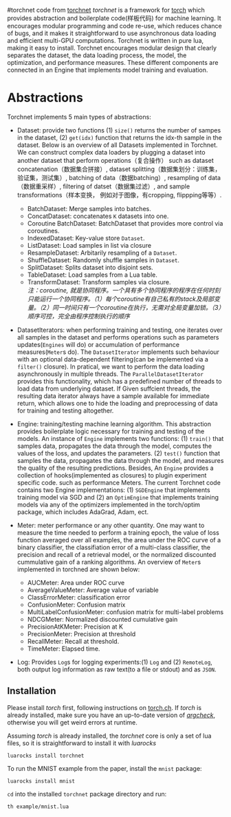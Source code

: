 #torchnet code from [torchnet](https://github.com/torchnet/torchnet)
*torchnet* is a framework for [torch](http://torch.ch) which provides abstraction and boilerplate code(样板代码) for machine learning. It encourages modular programming and code re-use, which reduces chance of bugs, and it makes it straightforward to use asynchronous data loading and efficient multi-GPU computations. Torchnet is written in pure lua, making it easy to install.
Torchnet encourages modular design that clearly separates the dataset, the data loading process, the model, the optimization, and performance measures. These different components are connected in an Engine that implements model training and evaluation.

# Abstractions 
Torchnet implements 5 main types of abstractions:
  - Dataset: provide two functions (1) `size()` returns the number of sampes in the dataset, (2) `get(idx)` function that returns the idx-th sample in the dataset. Below is an overview of all Datasets implemented in Torchnet. We can construct complex data loaders by plugging a dataset into another dataset that perform operations（复合操作） such as dataset concatenation（数据集合拼接）, dataset splitting（数据集划分：训练集，验证集，测试集）, batching of data（数据batching）, resampling of data（数据重采样）, filtering of datset（数据集过滤）, and sample transformations（样本变换， 例如对于图像，有cropping, flippping等等）.
    - BatchDataset: Merge samples into batches.
    - ConcatDataset: concatenates `K` datasets into one.
    - Coroutine BatchDataset:  BatchDataset that provides more control via coroutines.
    - IndexedDataset: Key-value store `Dataset`.
    - ListDataset: Load samples in list via closure
    - ResampleDataset: Arbitarily resampling of a `Dataset`. 
    - ShuffleDataset: Randomly shuffle samples in  `Dataset`.
    - SplitDataset: Splits dataset into disjoint sets.
    - TableDataset: Load samples from a Lua table.
    - TransformDataset: Transform samples via closure.   
    *注：coroutine, 就是协同程序。一个具有多个协同程序的程序在任何时刻只能运行一个协同程序。（1）每个coroutine有自己私有的stack及局部变量。（2）同一时间只有一个coroutine在执行，无需对全局变量加锁。（3）顺序可控，完全由程序控制执行的顺序*

  - DatasetIterators: when performing training and testing, one iterates over all samples in the dataset and performs operations such as parameters updates(`Engines` will do) or accumulation of performance measures(`Meter`s do).  The `DatasetIterator` implements such behaviour with an optional data-dependent filtering(can be implemented via a `filter()` closure). In pratical, we want to perform the data loading asynchronously in multiple threads. The `ParallelDatasetIterator` provides this functionality, which has a predefined number of threads to load data from underlying dataset. If Given suffcient threads, the resulting data iterator always have a sample available for immediate return, which allows one to hide the loading and preprocessing of data for training and testing altogether. 
  - Engine: training/testing machine learning algorithm. This abstraction provides boilerplate logic necessary for training and testing of the models. An instance of `Engine` implements two functions: (1) `train()` that samples data, propagates the data through the model, computes the values of the loss, and updates the parameters. (2) `test()` function that samples the data, propagates the data through the model, and measures the quality of the resulting predictions.  Besides, An `Engine` provides a collection of hooks(implemented as closures)  to plugin experiment specific code. such as performance Meters.  The current Torchnet code contains two Engine implementations: (1) `SGDEngine` that implements training model via SGD and (2) an `OptimEngine` that implements training models via any of the optimizers implemented in the torch/optim package, which includes AdaGrad, Adam, ect. 
  - Meter: meter performance or any other quantity. One may want to measure the time needed to perform a training epoch, the value of loss function averaged over all examples, the area under the ROC curve of a binary classifier, the classifiation error of a multi-class classifier, the precision and recall of a retrieval model, or the normalized discounted cummulative gain of a ranking algorithms. An overview of `Meter`s implemented in torchned are shown below:
      - AUCMeter: Area under ROC curve
      - AverageValueMeter: Average value of variable
      - ClassErrorMeter: classification error 
      - ConfusionMeter: Confusion matrix 
      - MultiLabelConfusionMeter: confusion matrix for multi-label problems 
      - NDCGMeter: Normalized discounted cumulative gain
      - PrecisionAtKMeter: Precision at K
      - PrecisionMeter: Precision at threshold
      - RecallMeter: Recall at threshold.
      - TimeMeter: Elapsed time. 
  - Log: Provides `Log`s for logging experiments:(1) `Log` and (2) `RemoteLog`, both output log information as raw text(to a file or stdout) and as `JSON`.  


## Installation

Please install *torch* first, following instructions on
[torch.ch](http://torch.ch/docs/getting-started.html).  If *torch* is
already installed, make sure you have an up-to-date version of
[*argcheck*](https://github.com/torch/argcheck), otherwise you will get
weird errors at runtime.

Assuming *torch* is already installed, the *torchnet* core is only a set of
lua files, so it is straightforward to install it with *luarocks*
```
luarocks install torchnet
```

To run the MNIST example from the paper, install the `mnist` package:
```
luarocks install mnist
```

`cd` into the installed `torchnet` package directory and run:
```
th example/mnist.lua
```
